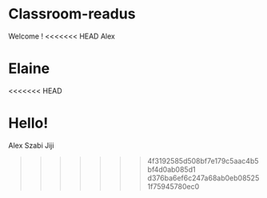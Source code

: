 # Classroom-readus
 
Welcome !
<<<<<<< HEAD
Alex



















Elaine
=======
<<<<<<< HEAD

Hello!
=======
Alex
Szabi
Jiji
>>>>>>> 4f3192585d508bf7e179c5aac4b5bf4d0ab085d1
>>>>>>> d376ba6ef6c247a68ab0eb085251f75945780ec0

